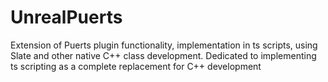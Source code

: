 # UnrealPuerts
Extension of Puerts plugin functionality, implementation in ts scripts, using Slate and other native C++ class development. Dedicated to implementing ts scripting as a complete replacement for C++ development
